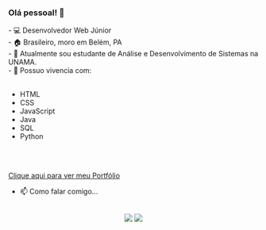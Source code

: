 ### Olá pessoal! 👋

<div>
- 💻 Desenvolvedor Web Júnior <br>
- 🏠 Brasileiro, moro em Belém, PA <br>
- 🔭 Atualmente sou estudante de Análise e Desenvolvimento de Sistemas na UNAMA. <br>
- 🌱 Possuo vivencia com: <br>
  <br><ul>
         <li>HTML</li>
         <li>CSS</li>
         <li>JavaScript</li>
         <li>Java</li>
         <li>SQL</li>
         <li>Python</li><br>
      </ul><br>
      
<a href='https://ednaldow.github.io/Site_Portfolio/'>Clique aqui para ver meu Portfólio</a><br>

- 📫 Como falar comigo... 
</div>
 
 <div align="center">
 <br>
<a href="https://www.linkedin.com/in/ednaldo-fran%C3%A7a-a93665237/" target="_blank"><img src="https://img.shields.io/badge/-LinkedIn-%230077B5?style=for-the-badge&logo=linkedin&logoColor=white" target="_blank"></a> 
<a href="mailto:ednaldow.correa@gmail.com" target="_blank"><img src="https://img.shields.io/badge/Gmail-D14836?style=for-the-badge&logo=gmail&logoColor=white" target="_blank"></a> 
</div>
